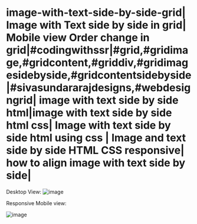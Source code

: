 # image-with-text-side-by-side-grid| Image  with Text side by side in grid| Mobile view Order change in grid|#codingwithssr|#grid,#gridimage,#gridcontent,#griddiv,#gridimagesidebyside,#gridcontentsidebyside|#sivasundararajdesigns,#webdesigngrid| image with text side by side html|image with text side by side html css| Image with text side by side html using css | Image and text side by side HTML CSS responsive| how to align image with text side by side|

Desktop View:
![image](https://github.com/sivaraj47/image-with-text-side-by-side-grid-html-css/assets/9676262/ac11648b-1656-4061-acd7-703e8c48f375)

Responsive Mobile view:

![image](https://github.com/sivaraj47/image-with-text-side-by-side-grid-html-css/assets/9676262/44fa28e9-4d3b-42a5-8ecc-d9443f8fa2ab)



